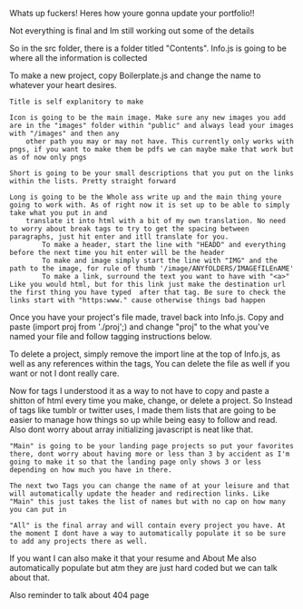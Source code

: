 Whats up fuckers! Heres how youre gonna update your portfolio!!

Not everything is final and Im still working out some of the details

So in the src folder, there is a folder titled "Contents". Info.js is going to be where all the information is collected

To make a new project, copy Boilerplate.js and change the name to whatever your heart desires. 

    Title is self explanitory to make

    Icon is going to be the main image. Make sure any new images you add are in the "images" folder within "public" and always lead your images with "/images" and then any
        other path you may or may not have. This currently only works with pngs, if you want to make them be pdfs we can maybe make that work but as of now only pngs

    Short is going to be your small descriptions that you put on the links within the lists. Pretty straight forward

    Long is going to be the Whole ass write up and the main thing youre going to work with. As of right now it is set up to be able to simply take what you put in and 
        translate it into html with a bit of my own translation. No need to worry about break tags to try to get the spacing between paragraphs, just hit enter and itll translate for you.
            To make a header, start the line with "HEADD" and everything before the next time you hit enter will be the header
            To make and image simply start the line with "IMG" and the path to the image, for rule of thumb '/image/ANYfOLDERS/IMAGEfILEnAME'
            To make a link, surround the text you want to have with "<a>" Like you would html, but for this link just make the destination url the first thing you have typed  after that tag. Be sure to check the links start with "https:www." cause otherwise things bad happen

Once you have your project's file made, travel back into Info.js. Copy and paste (import proj from './proj';) and change "proj" to the what you've named your file and follow tagging instructions below.

To delete a project, simply remove the import line at the top of Info.js, as well as any references within the tags, You can delete the file as well if you want or not I dont really care. 

Now for tags I understood it as a way to not have to copy and paste a shitton of html every time you make, change, or delete a project. So Instead of tags like tumblr or twitter uses, I made them lists that are going to be easier to manage how things so up while being easy to follow and read. Also dont worry about array initializing javascript is neat like that.

    "Main" is going to be your landing page projects so put your favorites there, dont worry about having more or less than 3 by accident as I'm going to make it so that the landing page only shows 3 or less depending on how much you have in there.

    The next two Tags you can change the name of at your leisure and that will automatically update the header and redirection links. Like "Main" this just takes the list of names but with no cap on how many you can put in

    "All" is the final array and will contain every project you have. At the moment I dont have a way to automatically populate it so be sure to add any projects there as well. 

If you want I can also make it that your resume and About Me also automatically populate but atm they are just hard coded but we can talk about that.

Also reminder to talk about 404 page